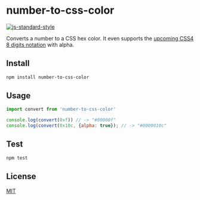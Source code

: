 # number-to-css-color

[![js-standard-style](https://img.shields.io/badge/code%20style-standard-brightgreen.svg?style=flat)](https://github.com/feross/standard)

Converts a number to a CSS hex color. It even supports the [upcoming CSS4 8 digits notation](https://drafts.csswg.org/css-color/#hex-notation) with alpha.

## Install

```sh
npm install number-to-css-color
```

## Usage

```javascript
import convert from 'number-to-css-color'

console.log(convert(0xf)) // -> "#00000f"
console.log(convert(0x10c, {alpha: true}); // -> "#0000010c"
```

## Test

```sh
npm test
```

## License

[MIT](LICENSE)

